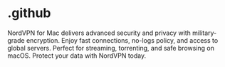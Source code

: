 # .github
NordVPN for Mac delivers advanced security and privacy with military-grade encryption. Enjoy fast connections, no-logs policy, and access to global servers. Perfect for streaming, torrenting, and safe browsing on macOS. Protect your data with NordVPN today.
